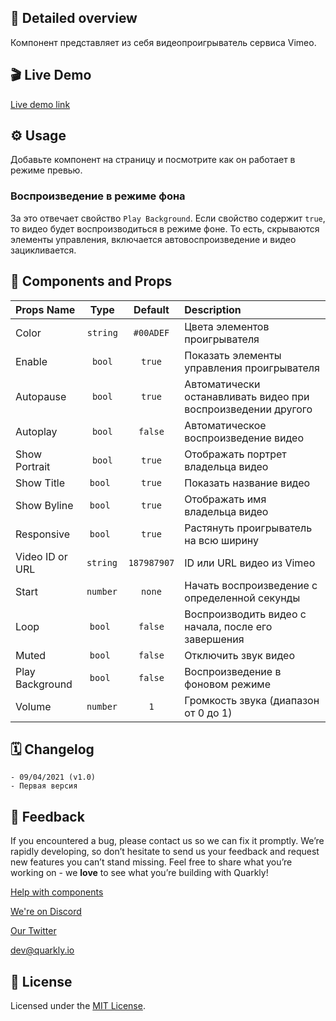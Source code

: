 ## 📖 Detailed overview

Компонент представляет из себя видеопроигрыватель сервиса Vimeo.

## 🎬 Live Demo

[Live demo link](https://quarkly-ui-components.netlify.app/vimeo/)

## ⚙️ Usage

Добавьте компонент на страницу и посмотрите как он работает в режиме превью.

### Воспроизведение в режиме фона

За это отвечает свойство `Play Background`. Если свойство содержит `true`, то видео будет воспроизводиться в режиме фоне. То есть, скрываются элементы управления, включается автовоспроизведение и видео зацикливается.

## 🧩 Components and Props

| Props Name      |   Type    |   Default   | Description                                                   |
| :-------------- | :-------: | :---------: | :------------------------------------------------------------ |
| Color           | `string`  |  `#00ADEF`  | Цвета элементов проигрывателя                                 |
| Enable          |  `bool`   |   `true`    | Показать элементы управления проигрывателя                    |
| Autopause       |  `bool`   |   `true`    | Автоматически останавливать видео при воспроизведении другого |
| Autoplay        |  `bool`   |   `false`   | Автоматическое воспроизведение видео                          |
| Show Portrait   |  `bool`   |   `true`    | Отображать портрет владельца видео                            |
| Show Title      |  `bool `  |   `true`    | Показать название видео                                       |
| Show Byline     |  `bool `  |   `true`    | Отображать имя владельца видео                                |
| Responsive      |  `bool `  |   `true`    | Растянуть проигрыватель на всю ширину                         |
| Video ID or URL | `string ` | `187987907` | ID или URL видео из Vimeo                                     |
| Start           | `number ` |   `none`    | Начать воспроизведение с определенной секунды                 |
| Loop            |  `bool `  |   `false`   | Воспроизводить видео с начала, после его завершения           |
| Muted           |  `bool `  |   `false`   | Отключить звук видео                                          |
| Play Background |  `bool `  |   `false`   | Воспроизведение в фоновом режиме                              |
| Volume          | `number ` |     `1`     | Громкость звука (диапазон от 0 до 1)                          |

## 🗓 Changelog

    - 09/04/2021 (v1.0)
    - Первая версия

## 📮 Feedback

If you encountered a bug, please contact us so we can fix it promptly. We’re rapidly developing, so don’t hesitate to send us your feedback and request new features you can’t stand missing. Feel free to share what you’re working on - we **love** to see what you’re building with Quarkly!

[Help with components](https://feedback.quarkly.io/communities/1-quarkly-forum/categories/7-components/topics)

[We're on Discord](https://discord.gg/f9KhSMGX)

[Our Twitter](https://twitter.com/quarklyapp)

[dev@quarkly.io](mailto:dev@quarkly.io)

## 📝 License

Licensed under the [MIT License](./LICENSE).

